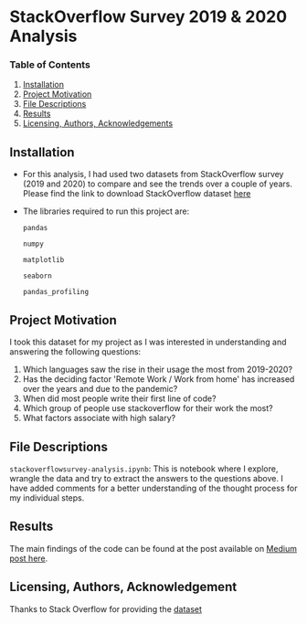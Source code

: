 # StackOverflow Survey 2019 & 2020 Analysis

### Table of Contents

1. [Installation](#installation)
2. [Project Motivation](#motivation)
3. [File Descriptions](#files)
4. [Results](#results)
5. [Licensing, Authors, Acknowledgements](#licensing)

## Installation <a name="installation"></a>

- For this analysis, I had used two datasets from StackOverflow survey (2019 and 2020) to compare and see the trends over a couple of years. Please find the link to download 
StackOverflow dataset [here](https://insights.stackoverflow.com/survey)

- The libraries required to run this project are:
  
    `pandas`

    `numpy`

    `matplotlib`

    `seaborn`
    
    `pandas_profiling`
    
## Project Motivation<a name="motivation"></a>

I took this dataset for my project as I was interested in understanding and answering the following questions:

1. Which languages saw the rise in their usage the most from 2019-2020?
2. Has the deciding factor 'Remote Work / Work from home' has increased over the years and due to the pandemic?
3. When did most people write their first line of code?
4. Which group of people use stackoverflow for their work the most?
5. What factors associate with high salary?

## File Descriptions <a name="files"></a>
`stackoverflowsurvey-analysis.ipynb`: This is notebook where I explore, wrangle the data and try to extract the answers to the questions above.
I have added comments for a better understanding of the thought process for my individual steps. 


## Results<a name="results"></a>

The main findings of the code can be found at the post available on [Medium post here](https://yogesh-kumar.medium.com/analyzing-stackoverflow-survey-2019-and-2020-7b487fb672c1).

## Licensing, Authors, Acknowledgement<a name="licensing"></a>
Thanks to Stack Overflow for providing the [dataset](https://insights.stackoverflow.com/survey)

